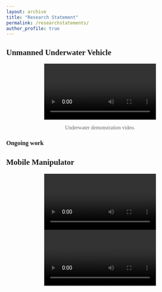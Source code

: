 ```yaml
---
layout: archive
title: "Research Statement"
permalink: /researchstatements/
author_profile: true
---
```



<html>
<head>
    <style>
        body {
            font-family: 'Times New Roman', Times, serif;
        }
        ol {
            padding-left: 20px;
        }
        /* .video-container {
            display: flex;
            justify-content: space-around;
        } */
        .video-container {
            text-align: center; /* 使视频和文本居中显示 */
            margin-bottom: 10px; /* 在视频容器底部添加一些间隙 */
        }
        .video-container p {
            color: #666; /* 设置备注文本的颜色 */
            font-size: 14px; /* 设置备注文本的大小 */
        }
        /* video {
            max-width: 48%; /* 视频宽度调整为容器宽度的一半，以便两个视频并排显示 */
            margin: 10px; /* 视频之间和容器边缘的间隔 */
        } */
    </style>
</head>
<body>
    <h2>Unmanned Underwater Vehicle</h2>
    <div class="video-container">
        <video controls>
            <source src="../files/uuv_rei.mp4" type="video/mp4">
            Your browser does not support the video tag.
        </video>
        <p>Underwater demonstration video.</p>
    </div>
    <h3>Ongoing work</h3>
    <h2>Mobile Manipulator</h2>
    <div class="video-container">
        <video controls>
            <source src="../files/mm_sim.mp4" type="video/mp4">
            Your browser does not support the video tag.
        </video>
        <video controls>
            <source src="../files/mm_exp.mp4" type="video/mp4">
            Your browser does not support the video tag.
        </video>
    </div>
</body>
</html>
